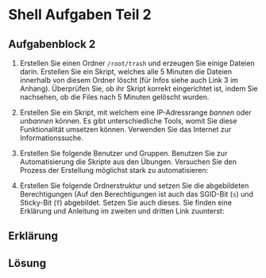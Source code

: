 # Shell Aufgaben Teil 2

## Aufgabenblock 2
1.  Erstellen Sie einen Ordner `/root/trash` und erzeugen Sie einige
     Dateien darin. Erstellen Sie ein Skript, welches alle 5 Minuten
     die Dateien innerhalb von diesem Ordner löscht (für Infos siehe
     auch Link 3 im Anhang). Überprüfen Sie, ob ihr Skript korrekt
     eingerichtet ist, indem Sie nachsehen, ob die Files nach 5 Minuten
     gelöscht wurden.

 2.  Erstellen Sie ein Skript, mit welchem eine IP-Adressrange *bannen*
     oder *unbannen* können. Es gibt unterschiedliche Tools, womit Sie
     diese Funktionalität umsetzen können. Verwenden Sie das Internet
     zur Informationssuche.

 3.  Erstellen Sie folgende Benutzer und Gruppen. Benutzen Sie zur
     Automatisierung die Skripte aus den Übungen. Versuchen
     Sie den Prozess der Erstellung möglichst stark zu automatisieren:

 4.  Erstellen Sie folgende Ordnerstruktur und setzen Sie die
     abgebildeten Berechtigungen (Auf den Berechtigungen ist auch das
     SGID-Bit (`s`) und Sticky-Bit (`T`) abgebildet. Setzen Sie auch
     dieses. Sie finden eine Erklärung und Anleitung im zweiten und dritten Link
     zuunterst:



## Erklärung

## Lösung